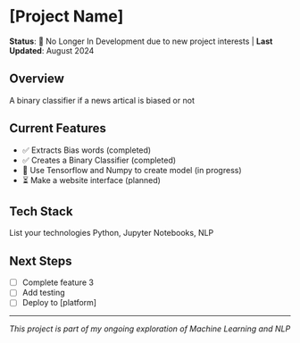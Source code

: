 # [Project Name]

**Status**: 🚧 No Longer In Development due to new project interests | **Last Updated**: August 2024

## Overview
A binary classifier if a news artical is biased or not

## Current Features
- ✅ Extracts Bias words (completed)
- ✅ Creates a Binary Classifier (completed)
- 🚧 Use Tensorflow and Numpy to create model (in progress)
- ⏳ Make a website interface (planned)

## Tech Stack
List your technologies
Python, Jupyter Notebooks, NLP

## Next Steps
- [ ] Complete feature 3
- [ ] Add testing
- [ ] Deploy to [platform]

---
*This project is part of my ongoing exploration of Machine Learning and NLP*
